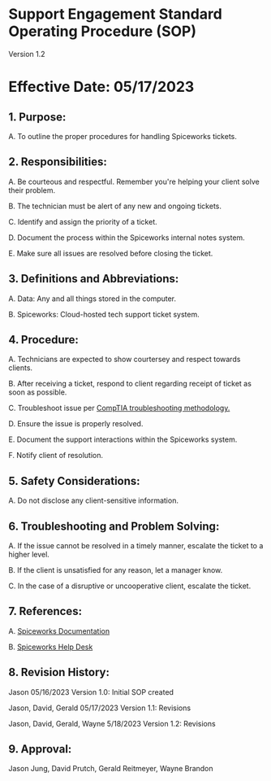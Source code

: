 # Support Engagement Standard Operating Procedure (SOP)

Version 1.2

# Effective Date: 05/17/2023

## 1. Purpose:
   
   A. To outline the proper procedures for handling Spiceworks tickets.
   
## 2. Responsibilities:

   A. Be courteous and respectful. Remember you're helping your client solve their problem.
   
   B. The technician must be alert of any new and ongoing tickets.

   C. Identify and assign the priority of a ticket.

   D. Document the process within the Spiceworks internal notes system.

   E. Make sure all issues are resolved before closing the ticket.

## 3. Definitions and Abbreviations:

   A. Data: Any and all things stored in the computer.
   
   B. Spiceworks: Cloud-hosted tech support ticket system.
   
## 4. Procedure:
   
   A. Technicians are expected to show courtersey and respect towards clients.

   B. After receiving a ticket, respond to client regarding receipt of ticket as soon as possible.
   
   C. Troubleshoot issue per [CompTIA troubleshooting methodology.](https://github.com/201d8-team1/Documentation/blob/main/SOPs/Troubleshooting%20Methodology%20SOP.md)

   D. Ensure the issue is properly resolved.

   E. Document the support interactions within the Spiceworks system.
   
   F. Notify client of resolution.

## 5. Safety Considerations:
   
   A. Do not disclose any client-sensitive information.

## 6. Troubleshooting and Problem Solving:
   
   A. If the issue cannot be resolved in a timely manner, escalate the ticket to a higher level.

   B. If the client is unsatisfied for any reason, let a manager know.

   C. In the case of a disruptive or uncooperative client, escalate the ticket.
   
## 7. References:

   A. [Spiceworks Documentation](https://community.spiceworks.com/support/help-desk-cloud-edition/)
   
   B. [Spiceworks Help Desk](harvesthaven.on.spiceworks.com)
   
## 8. Revision History:
   
   Jason 05/16/2023 Version 1.0: Initial SOP created
  
   Jason, David, Gerald 05/17/2023 Version 1.1: Revisions
   
   Jason, David, Gerald, Wayne 5/18/2023 Version 1.2: Revisions
   
## 9. Approval:
 
   Jason Jung, David Prutch, Gerald Reitmeyer, Wayne Brandon
